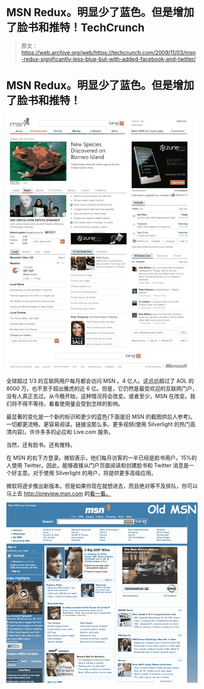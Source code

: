 # MSN Redux。明显少了蓝色。但是增加了脸书和推特！TechCrunch

> 原文：<https://web.archive.org/web/https://techcrunch.com/2009/11/03/msn-redux-significantly-less-blue-but-with-added-facebook-and-twitter/>

# MSN Redux。明显少了蓝色。但是增加了脸书和推特！

![](img/b94915aa1b9efa6145840228a0baf695.png)

全球超过 1/3 的互联网用户每月都会访问 MSN 。4 亿人。这远远超过了 AOL 的 8000 万，也不至于超出雅虎的近 6 亿。但是，它仍然是最受欢迎的互联网门户，没有人真正去过。从今晚开始，这种情况将会改变。或者至少，MSN 在改变。我们将不得不等待，看看使用量会受到怎样的影响。

最显著的变化是一个新的标识和更少的蓝色(下面是旧 MSN 的截图供后人参考)。一切都更流畅，更容易阅读。链接没那么多。更多视频(使用 Silverlight 的热门高清内容)。许许多多的必应和 Live.com 服务。

当然，还有脸书。还有推特。

在 MSN 的右下方登录。微软表示，他们每月访客的一半已经是脸书用户。15%的人使用 Twitter。因此，能够直接从门户页面阅读和创建脸书和 Twitter 消息是一个好主意。对于使用 Silverlight 的用户，将提供更多高级应用。

微软将逐步推出新版本。但是如果你现在就想进去，而且绝对等不及排队，你可以马上去 http://preview.msn.com 的[看一看。](https://web.archive.org/web/20230216121810/http://preview.msn.com/)

![](img/8cb5cd298d097eba600c494418a7395c.png)